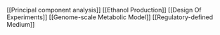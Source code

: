 [[Principal component analysis]]
[[Ethanol Production]]
[[Design Of Experiments]]
[[Genome-scale Metabolic Model]]
[[Regulatory-defined Medium]]
